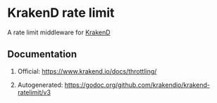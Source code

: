 # KrakenD rate limit

A rate limit middleware for [KrakenD](https://github.com/krakendio/krakend-ce)


## Documentation

1. Official: https://www.krakend.io/docs/throttling/

2. Autogenerated: https://godoc.org/github.com/krakendio/krakend-ratelimit/v3
